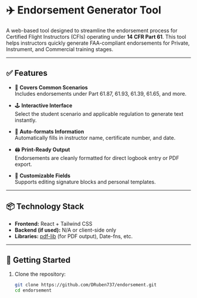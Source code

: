# ✈️ Endorsement Generator Tool

A web-based tool designed to streamline the endorsement process for Certified Flight Instructors (CFIs) operating under **14 CFR Part 61**. This tool helps instructors quickly generate FAA-compliant endorsements for Private, Instrument, and Commercial training stages.

---

## ✅ Features

- 🧠 **Covers Common Scenarios**  
  Includes endorsements under Part 61.87, 61.93, 61.39, 61.65, and more.

- 🕹️ **Interactive Interface**  
  Select the student scenario and applicable regulation to generate text instantly.

- 📆 **Auto-formats Information**  
  Automatically fills in instructor name, certificate number, and date.

- 🖨️ **Print-Ready Output**  
  Endorsements are cleanly formatted for direct logbook entry or PDF export.

- 🔧 **Customizable Fields**  
  Supports editing signature blocks and personal templates.

---

## 📦 Technology Stack

- **Frontend:** React + Tailwind CSS  
- **Backend (if used):** N/A or client-side only  
- **Libraries:** [pdf-lib](https://github.com/Hopding/pdf-lib) (for PDF output), Date-fns, etc.

---

## 🚀 Getting Started

1. Clone the repository:

   ```bash
   git clone https://github.com/DRuben737/endorsement.git
   cd endorsement
